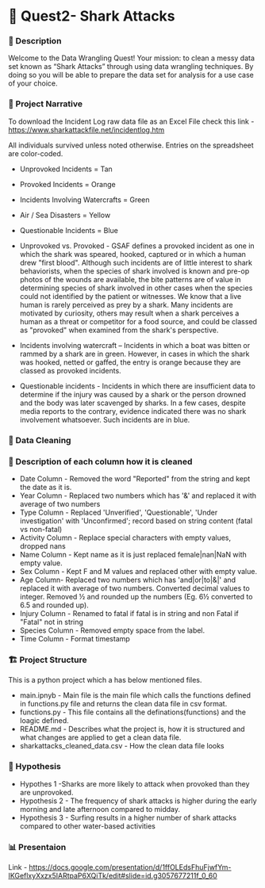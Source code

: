 #  🦈 Quest2- Shark Attacks

### 📒 Description
Welcome to the Data Wrangling Quest! Your mission: to clean a messy data set known as “Shark Attacks” through using data wrangling techniques. By doing so you will be able to prepare the data set for analysis for a use case of your choice. 

### 🧠 Project Narrative
To download the Incident Log raw data file as an Excel File check this link - https://www.sharkattackfile.net/incidentlog.htm

All individuals survived unless noted otherwise. Entries on the spreadsheet are color-coded.
- Unprovoked Incidents = Tan
- Provoked Incidents = Orange
- Incidents Involving Watercrafts = Green
- Air / Sea Disasters = Yellow
- Questionable Incidents = Blue

- Unprovoked vs. Provoked - GSAF defines a provoked incident as one in which the shark was speared, hooked, captured or in which a human drew "first blood". Although such incidents are of little interest to shark behaviorists, when the species of shark involved is known and pre-op photos of the wounds are available, the bite patterns are of value in determining species of shark involved in other cases when the species could not identified by the patient or witnesses. We know that a live human is rarely perceived as prey by a shark. Many incidents are motivated by curiosity, others may result when a shark perceives a human as a threat or competitor for a food source, and could be classed as "provoked" when examined from the shark's perspective.

- Incidents involving watercraft – Incidents in which a boat was bitten or rammed by a shark are in green. However, in cases in which the shark was hooked, netted or gaffed, the entry is orange because they are classed as provoked incidents.

- Questionable incidents - Incidents in which there are insufficient data to determine if the injury was caused by a shark or the person drowned and the body was later scavenged by sharks. In a few cases, despite media reports to the contrary, evidence indicated there was no shark involvement whatsoever. Such incidents are in blue.

### 🧹 Data Cleaning
### 📝 Description of each column how it is cleaned
- Date Column - Removed the word "Reported" from the string and kept the date as it is.
- Year Column - Replaced two numbers which has '&' and replaced it with average of two numbers
- Type Column - Replaced 'Unverified', 'Questionable', 'Under investigation' with 'Unconfirmed'; record based on string content (fatal vs non-fatal)
- Activity Column - Replace special characters with empty values, dropped nans
- Name Column - Kept name as it is just replaced female|nan|NaN with empty value.
- Sex Column - Kept F and M values and replaced other with empty value.
- Age Column- Replaced two numbers which has 'and|or|to|&|' and replaced it with average of two numbers. Converted decimal values to integer. Removed ½ and rounded up the numbers (Eg. 6½ converted to 6.5 and rounded up). 
- Injury Column - Renamed to fatal if fatal is in string and non Fatal if "Fatal" not in string
- Species Column - Removed empty space from the label.
- Time Column - Format timestamp

### 🏗️ Project Structure
This is a python project which a has below mentioned files.
- main.ipnyb - Main file is the main file which calls the functions defined in functions.py file and returns the clean data file in csv format.
- functions.py - This file contains all the definations(functions) and the loagic defined.
- README.md - Describes what the project is, how it is structured and what changes are applied to get a clean data file.
- sharkattacks_cleaned_data.csv - How the clean data file looks

### 💭 Hypothesis
- Hypothes 1 -Sharks are more likely to attack when provoked than they are unprovoked.
- Hypothesis 2 - The frequency of shark attacks is higher during the early morning and late afternoon compared to midday.
- Hypothesis 3 - Surfing results in a higher number of shark attacks compared to other water-based activities

### 📊 Presentaion
Link - https://docs.google.com/presentation/d/1ffOLEdsFhuFjwfYm-IKGeflxyXxzx5IARtpaP6XQiTk/edit#slide=id.g3057677211f_0_60
